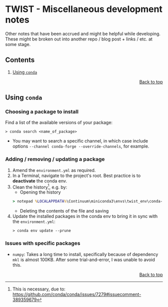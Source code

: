<!-- To view this file rendered, try opening VSCode and clicking to open the "Preview" pane -->
# TWIST - Miscellaneous development notes
Other notes that have been accrued and might be helpful while developing. These might be broken out into another repo / blog post + links / etc. at some stage.

## Contents
<!-- This contents is kept up to date *manually* -->
1. [Using `conda`](#Using-conda)

<div align="right"><a href="#contents">Back to top</a></div>

## Using `conda`
### Choosing a package to install
Find a list of the available versions of your package:
```
> conda search <name_of_package>
```
- You may want to search a specific channel, in which case include options `--channel conda-forge --override-channels`, for example.

### Adding / removing / updating a package
1. Amend the `environment.yml` as required.
1. In a Terminal, navigate to the project's root. Best practice is to **deactivate** the conda env.
1. Clean the history[^1], e.g. by:
    - Opening the history
    ```cmd
    > notepad %LOCALAPPDATA%\Continuum\miniconda3\envs\twist_env\conda-meta\history
    ```
    - Deleting the contents of the file and saving
1. Update the installed packages in the conda env to bring it in sync with the `environment.yml`:
    ```
    > conda env update --prune
    ```

[^1]: This is necessary, due to: <https://github.com/conda/conda/issues/7279#issuecomment-389359679>

### Issues with specific packages
- `numpy`: Takes a long time to install, specifically because of dependency `mkl` is almost 100KB. After some trial-and-error, I was unable to avoid this.

<div align="right"><a href="#contents">Back to top</a></div>
